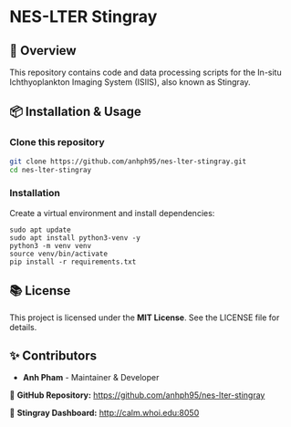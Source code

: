 # NES-LTER Stingray

## 📌 Overview
This repository contains code and data processing scripts for the In-situ Ichthyoplankton Imaging System (ISIIS), also known as Stingray.

## 📦 Installation & Usage
### Clone this repository
```sh
git clone https://github.com/anhph95/nes-lter-stingray.git
cd nes-lter-stingray
```

###  Installation
Create a virtual environment and install dependencies:
```
sudo apt update
sudo apt install python3-venv -y
python3 -m venv venv
source venv/bin/activate
pip install -r requirements.txt
```

## 📚 License
This project is licensed under the **MIT License**. See the LICENSE file for details.

## ✨ Contributors
- **Anh Pham** - Maintainer & Developer


🔗 **GitHub Repository:** https://github.com/anhph95/nes-lter-stingray

🚀 **Stingray Dashboard:** http://calm.whoi.edu:8050
